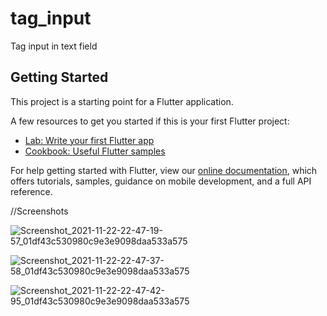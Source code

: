 # tag_input

Tag input in text field

## Getting Started

This project is a starting point for a Flutter application.

A few resources to get you started if this is your first Flutter project:

- [Lab: Write your first Flutter app](https://flutter.dev/docs/get-started/codelab)
- [Cookbook: Useful Flutter samples](https://flutter.dev/docs/cookbook)

For help getting started with Flutter, view our
[online documentation](https://flutter.dev/docs), which offers tutorials,
samples, guidance on mobile development, and a full API reference.


//Screenshots

![Screenshot_2021-11-22-22-47-19-57_01df43c530980c9e3e9098daa533a575](https://user-images.githubusercontent.com/73890321/142907203-9891ce61-7b25-49ab-92f4-6c3f940f07a1.jpg)


![Screenshot_2021-11-22-22-47-37-58_01df43c530980c9e3e9098daa533a575](https://user-images.githubusercontent.com/73890321/142907309-3120a801-616c-4b8f-87f0-fbf6b2933c29.jpg)


![Screenshot_2021-11-22-22-47-42-95_01df43c530980c9e3e9098daa533a575](https://user-images.githubusercontent.com/73890321/142907437-d83417f7-a786-4fa4-8afa-2d2f132208c0.jpg)
